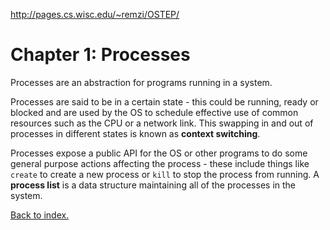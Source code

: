 
http://pages.cs.wisc.edu/~remzi/OSTEP/

# Chapter 1: Processes

Processes are an abstraction for programs running in a system.

Processes are said to be in a certain state - this could be running, ready or blocked and are used by the OS to schedule effective use of common resources such as the CPU or a network link. This swapping in and out of processes in different states is known as **context switching**.

Processes expose a public API for the OS or other programs to do some general purpose actions affecting the process - these include things like `create` to create a new process or `kill` to stop the process from running. A **process list** is a data structure maintaining all of the processes in the system.

[Back to index.](README.md)